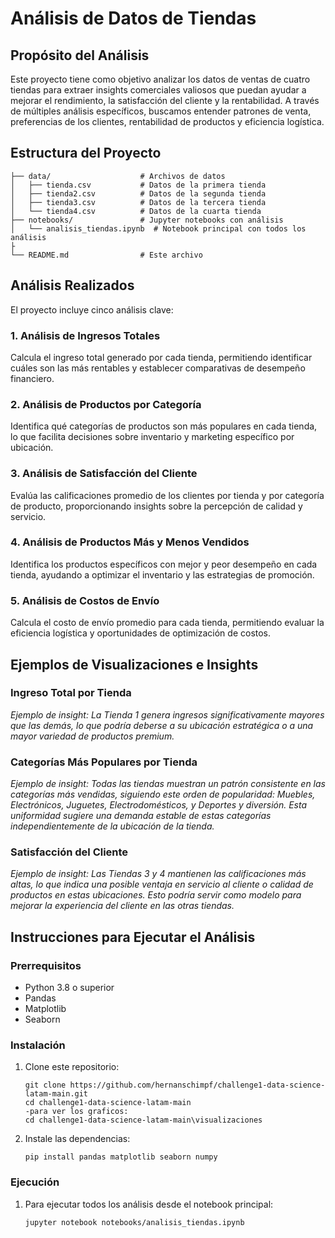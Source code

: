 # Análisis de Datos de Tiendas

## Propósito del Análisis

Este proyecto tiene como objetivo analizar los datos de ventas de cuatro tiendas para extraer insights comerciales valiosos que puedan ayudar a mejorar el rendimiento, la satisfacción del cliente y la rentabilidad. A través de múltiples análisis específicos, buscamos entender patrones de venta, preferencias de los clientes, rentabilidad de productos y eficiencia logística.

## Estructura del Proyecto

```
├── data/                    # Archivos de datos
│   ├── tienda.csv           # Datos de la primera tienda
│   ├── tienda2.csv          # Datos de la segunda tienda
│   ├── tienda3.csv          # Datos de la tercera tienda
│   └── tienda4.csv          # Datos de la cuarta tienda
├── notebooks/               # Jupyter notebooks con análisis
│   └── analisis_tiendas.ipynb  # Notebook principal con todos los análisis
├
└── README.md                # Este archivo
```

## Análisis Realizados

El proyecto incluye cinco análisis clave:

### 1. Análisis de Ingresos Totales

Calcula el ingreso total generado por cada tienda, permitiendo identificar cuáles son las más rentables y establecer comparativas de desempeño financiero.

### 2. Análisis de Productos por Categoría

Identifica qué categorías de productos son más populares en cada tienda, lo que facilita decisiones sobre inventario y marketing específico por ubicación.

### 3. Análisis de Satisfacción del Cliente

Evalúa las calificaciones promedio de los clientes por tienda y por categoría de producto, proporcionando insights sobre la percepción de calidad y servicio.

### 4. Análisis de Productos Más y Menos Vendidos

Identifica los productos específicos con mejor y peor desempeño en cada tienda, ayudando a optimizar el inventario y las estrategias de promoción.

### 5. Análisis de Costos de Envío

Calcula el costo de envío promedio para cada tienda, permitiendo evaluar la eficiencia logística y oportunidades de optimización de costos.

## Ejemplos de Visualizaciones e Insights

### Ingreso Total por Tienda


*Ejemplo de insight: La Tienda 1 genera ingresos significativamente mayores que las demás, lo que podría deberse a su ubicación estratégica o a una mayor variedad de productos premium.*

### Categorías Más Populares por Tienda


*Ejemplo de insight: Todas las tiendas muestran un patrón consistente en las categorías más vendidas, siguiendo este orden de popularidad: Muebles, Electrónicos, Juguetes, Electrodomésticos, y Deportes y diversión. Esta uniformidad sugiere una demanda estable de estas categorías independientemente de la ubicación de la tienda.*

### Satisfacción del Cliente


*Ejemplo de insight: Las Tiendas 3 y 4 mantienen las calificaciones más altas, lo que indica una posible ventaja en servicio al cliente o calidad de productos en estas ubicaciones. Esto podría servir como modelo para mejorar la experiencia del cliente en las otras tiendas.*

## Instrucciones para Ejecutar el Análisis

### Prerrequisitos

- Python 3.8 o superior
- Pandas
- Matplotlib
- Seaborn

### Instalación

1. Clone este repositorio:
   ```
   git clone https://github.com/hernanschimpf/challenge1-data-science-latam-main.git
   cd challenge1-data-science-latam-main
   -para ver los graficos:
   cd challenge1-data-science-latam-main\visualizaciones
   ```

2. Instale las dependencias:
   ```
   pip install pandas matplotlib seaborn numpy
   ```

### Ejecución

1. Para ejecutar todos los análisis desde el notebook principal:
   ```
   jupyter notebook notebooks/analisis_tiendas.ipynb
   ```
